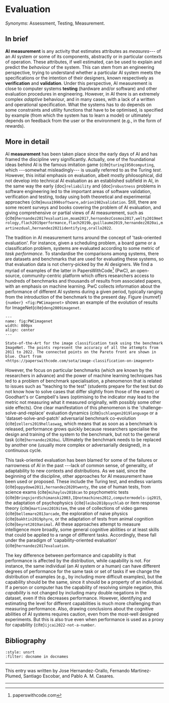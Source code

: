 # Evaluation

*Synonyms*: Assessment, Testing, Measurement.

## In brief

**AI measurement** is any activity that estimates
attributes as *measures*--- of an AI system or some of its components,
abstractly or in particular contexts of operation. These attributes, if
well estimated, can be used to explain and predict the *behaviour* of
the system. This can stem from an engineering perspective, trying to
understand whether a particular AI system meets the specifications or
the intention of their designers, known respectively as
**verification** and **validation**. Under this perspective, AI
measurement is close to computer systems
**testing** (hardware and/or software) and other
evaluation procedures in engineering. However, in AI there is an
extremely complex *adaptive* behaviour, and in many cases, with a lack
of a written and operational specification. What the systems has to do
depends on some constraints and utility functions that have to be
optimised, is specified by example (from which the system has to learn a
model) or ultimately depends on feedback from the user or the
environment (e.g., in the form of rewards).

## More in detail


AI **measurement** has been taken place since the
early days of AI and has framed the discipline very significantly.
Actually, one of the foundational ideas behind AI is the famous
imitation game {cite}`turing1950computing`, which ---somewhat misleadingly---
is usually referred to as the Turing *test*. However, this initial
emphasis on evaluation, albeit mostly philosophical, did not develop
into technical AI evaluation as an established subfield in AI, in the
same way the early {doc}`reliability` and
{doc}`robustness` problems in software engineering
led to the important areas of software validation, verification and
testing, today using both theoretical and experimental approaches
{cite}`musa1990software,adrion1982validation`. Still, there are some recent
surveys and books covering the problem of AI evaluation, and giving
comprehensive or partial views of AI measurement, such as
{cite}`hernandez2017evaluation,moam2017,hernandezCosmos2017,welty2019metrology,flach2019performance,flach2019b,guillaume2019,hernandez2020ai,martinezdual,hernandez2021identifying,orallo2022`.

The tradition in AI measurement turns around the concept of
'task-oriented evaluation'. For instance, given a scheduling problem, a
board game or a classification problem, systems are evaluated according
to some metric of *task performance*. To standardise the comparisons
among systems, there are datasets and benchmarks that are used for
evaluating these systems, so that evaluation data is not cherry-picked
by the AI designers. We find a myriad of examples of the latter in
PapersWithCode[^PwC] (PwC), an open-source, community-centric platform
which offers researchers access to hundreds of benchmarks and thousands
of results from associated papers, with an emphasis on machine learning.
PwC collects information about the performance of different AI systems
during a given period, typically ranging from the introduction of the
benchmark to the present day.
Figure {numref}`{number} <fig:PWCimagenet>` shows an example of the evolution of
results for ImageNet{cite}`deng2009imagenet`.

```{figure} ./PwC.png
---
name: fig:PWCimagenet
width: 800px
align: center
---

State-of-the-Art for the image classification task using the benchmark ImageNet. The points represent the accuracy of all the attempts from 2011 to 2022. The connected points on the Pareto front are shown in blue. Chart from
<https://paperswithcode.com/sota/image-classification-on-imagenet>

```

However, the focus on particular benchmarks (which are known by the
researchers in advance) and the power of machine learning techniques has
led to a problem of benchmark specialisation, a phenomenon that is
related to issues such as "teaching to the test\" (students prepare for
the test but do not know how to solve cases that differ slightly from
those of the exam) or Goodhart's or Campbell's laws (optimising to the
indicator may lead to the metric not measuring what it measured
originally, with possibly some other side effects). One clear
manifestation of this phenomenon is the 'challenge-solve-and-replace'
evaluation dynamics {cite}`schlangen2019language` or a
'dataset-solve-and-patch' adversarial benchmark co-evolution
{cite}`zellers2019hellaswag`, which means that as soon as a benchmark is
released, performance grows quickly because researchers specialise the
design and training of the system to the benchmark, but not to the
general task {cite}`hernandez2020ai`. Ultimately the benchmark needs to be
replaced by another one (usually more complex or adversarially
designed), in a continuous cycle.

This task-oriented evaluation has been blamed for some of the failures
or narrowness of AI in the past ---lack of common sense, of generality,
of adaptability to new contexts and distributions. As we said, since the
beginning of the discipline, other approaches for AI measurement have
been used or proposed. These include the Turing test, and endless
variants {cite}`oppydowe2011,hernandez2020twenty`, the use of human tests,
from science exams {cite}`mihaylov2018can` to psychometric tests
{cite}`BringsjordSchimanski2003,IQnotmachines2012,computermodels-iq2015`,
the adaptation of psychophysics {cite}`leibo2018psychlab` or item response
theory {cite}`martinez2019item`, the use of collections of video games
{cite}`bellemare2013arcade`, the exploration of naive physics
{cite}`bakhtin2019phyre`, or the adaptation of tests from animal cognition
{cite}`beyret2019animal`. All these approaches attempt to measure
intelligence more broadly, some general cognitive abilities or at least
skills that could be applied to a range of different tasks. Accordingly,
these fall under the paradigm of 'capability-oriented evaluation'
{cite}`hernandez2017evaluation`.

The key difference between performance and capability is that
performance is affected by the distribution, while capability is not.
For instance, the same individual (an AI system or a human) can have
different degrees of performance for the same task or set of tasks if we
change the distribution of examples (e.g., by including more difficult
examples), but the capability should be the same, since it should be a
property of an individual. If a person or computer has the capability of
resolving simple negation, this *capability* is not changed by including
many double negations in the dataset, even if this decreases
performance. However, identifying and estimating the level for different
capabilities is much more challenging than measuring performance. Also,
drawing conclusions about the cognitive abilities of AI systems requires
caution, even from the most-well designed experiments. But this is also
true even when performance is used as a proxy for capability
{cite}`ijcai2022-not-a-number`.




## Bibliography

```{bibliography}
:style: unsrt
:filter: docname in docnames
```

---
 
This entry was written by Jose Hernandez-Orallo, Fernando Martinez-Plumed, Santiago Escobar, and Pablo A. M. Casares.

---

[^PwC]: paperswithcode.com
